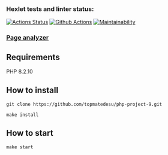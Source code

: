 ### Hexlet tests and linter status:
[![Actions Status](https://github.com/topmatedesu/php-project-9/actions/workflows/hexlet-check.yml/badge.svg)](https://github.com/topmatedesu/php-project-9/actions)
[![Github Actions](https://github.com/topmatedesu/php-project-9/actions/workflows/github-check.yml/badge.svg)](https://github.com/topmatedesu/php-project-9/actions/workflows/github-check.yml)
[![Maintainability](https://api.codeclimate.com/v1/badges/655ac98c1e17e2a1de80/maintainability)](https://codeclimate.com/github/topmatedesu/php-project-9/maintainability)

### [Page analyzer](https://php-project-9-w2fx.onrender.com/)

## Requirements
PHP 8.2.10

## How to install
```
git clone https://github.com/topmatedesu/php-project-9.git
```
```
make install
```

## How to start
```
make start
```